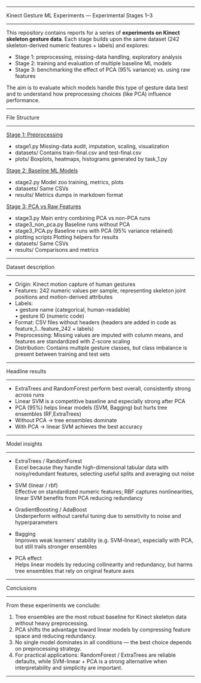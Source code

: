 ------------------------------------------------------------

Kinect Gesture ML Experiments — Experimental Stages 1–3

------------------------------------------------------------

This repository contains reports for a series of **experiments on Kinect skeleton gesture data**.
Each stage builds upon the same dataset (242 skeleton-derived numeric features + labels) and explores:  

- Stage 1: preprocessing, missing-data handling, exploratory analysis  
- Stage 2: training and evaluation of multiple baseline ML models  
- Stage 3: benchmarking the effect of PCA (95% variance) vs. using raw features  

The aim is to evaluate which models handle this type of gesture data best and to understand how preprocessing choices (like PCA) influence performance.  

------------------------------------------------------------
File Structure

------------------------------------------------------------

[Stage 1: Preprocessing](./Task1/Stage1.md)

- stage1.py                Missing-data audit, imputation, scaling, visualization
- datasets/                Contains train-final.csv and test-final.csv  
- plots/                   Boxplots, heatmaps, histograms generated by task_1.py  

[Stage 2: Baseline ML Models](./Task1/Stage1.md)

- stage2.py                Model zoo training, metrics, plots
- datasets/                Same CSVs  
- results/                 Metrics dumps in markdown format  

[Stage 3: PCA vs Raw Features](./Task3/Stage3.md)

- stage3.py                Main entry combining PCA vs non-PCA runs
- stage3_non_pca.py        Baseline runs without PCA  
- stage3_PCA.py            Baseline runs with PCA (95% variance retained)  
- plotting scripts         Plotting helpers for results  
- datasets/                Same CSVs  
- results/                 Comparisons and metrics  

------------------------------------------------------------
Dataset description

------------------------------------------------------------

- Origin: Kinect motion capture of human gestures  
- Features: 242 numeric values per sample, representing skeleton joint positions and motion-derived attributes  
- Labels:  
  • gesture name (categorical, human-readable)  
  • gesture ID (numeric code)  
- Format: CSV files without headers (headers are added in code as feature_1...feature_242 + labels)  
- Preprocessing: Missing values are imputed with column means, and features are standardized with Z-score scaling  
- Distribution: Contains multiple gesture classes, but class imbalance is present between training and test sets  

------------------------------------------------------------
Headline results

------------------------------------------------------------

- ExtraTrees and RandomForest perform best overall, consistently strong across runs  
- Linear SVM is a competitive baseline and especially strong after PCA  
- PCA (95%) helps linear models (SVM, Bagging) but hurts tree ensembles (RF,ExtraTrees)  
- Without PCA → tree ensembles dominate  
- With PCA → linear SVM achieves the best accuracy  

------------------------------------------------------------
Model insights

------------------------------------------------------------

- ExtraTrees / RandomForest  
  Excel because they handle high-dimensional tabular data with noisy/redundant features, selecting useful splits and averaging out noise  

- SVM (linear / rbf)  
  Effective on standardized numeric features; RBF captures nonlinearities, linear SVM benefits from PCA reducing redundancy  

- GradientBoosting / AdaBoost  
  Underperform without careful tuning due to sensitivity to noise and hyperparameters  

- Bagging  
  Improves weak learners’ stability (e.g. SVM-linear), especially with PCA, but still trails stronger ensembles  

- PCA effect  
  Helps linear models by reducing collinearity and redundancy, but harms tree ensembles that rely on original feature axes  

------------------------------------------------------------
Conclusions

------------------------------------------------------------

From these experiments we conclude:  

1. Tree ensembles are the most robust baseline for Kinect skeleton data without heavy preprocessing.
2. PCA shifts the advantage toward linear models by compressing feature space and reducing redundancy.
3. No single model dominates in all conditions — the best choice depends on preprocessing strategy.
4. For practical applications: RandomForest / ExtraTrees are reliable defaults, while SVM-linear + PCA is a strong alternative when interpretability and simplicity are important.

------------------------------------------------------------
